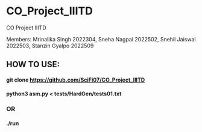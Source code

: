 # CO_Project_IIITD
CO Project IIITD 

Members: Mrinalika Singh 2022304, 
         Sneha Nagpal 2022502, 
         Snehil Jaiswal 2022503, 
         Stanzin Gyalpo 2022509
## HOW TO USE:
#### git clone https://github.com/SciFi07/CO_Project_IIITD
#### python3 asm.py < tests/HardGen/tests01.txt
### OR
#### ./run
